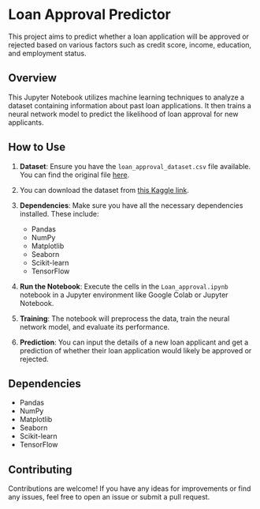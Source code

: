 # Loan Approval Predictor

This project aims to predict whether a loan application will be approved or rejected based on various factors such as credit score, income, education, and employment status.

## Overview

This Jupyter Notebook utilizes machine learning techniques to analyze a dataset containing information about past loan applications. It then trains a neural network model to predict the likelihood of loan approval for new applicants.

## How to Use

1. **Dataset**: Ensure you have the `loan_approval_dataset.csv` file available. You can find the original file [here](https://colab.research.google.com/drive/1qLcDtJerOzS14P0P2AbuvPp4nxuZstN7).

2. You can download the dataset from [this Kaggle link](https://www.kaggle.com/datasets/architsharma01/loan-approval-prediction-dataset).

3. **Dependencies**: Make sure you have all the necessary dependencies installed. These include:
   - Pandas
   - NumPy
   - Matplotlib
   - Seaborn
   - Scikit-learn
   - TensorFlow
   
4. **Run the Notebook**: Execute the cells in the `Loan_approval.ipynb` notebook in a Jupyter environment like Google Colab or Jupyter Notebook.

5. **Training**: The notebook will preprocess the data, train the neural network model, and evaluate its performance.

6. **Prediction**: You can input the details of a new loan applicant and get a prediction of whether their loan application would likely be approved or rejected.

## Dependencies

- Pandas
- NumPy
- Matplotlib
- Seaborn
- Scikit-learn
- TensorFlow

## Contributing

Contributions are welcome! If you have any ideas for improvements or find any issues, feel free to open an issue or submit a pull request.

